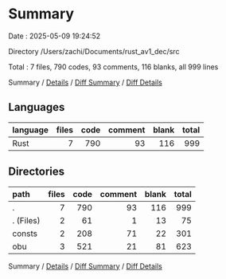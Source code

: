 # Summary

Date : 2025-05-09 19:24:52

Directory /Users/zachi/Documents/rust_av1_dec/src

Total : 7 files,  790 codes, 93 comments, 116 blanks, all 999 lines

Summary / [Details](details.md) / [Diff Summary](diff.md) / [Diff Details](diff-details.md)

## Languages
| language | files | code | comment | blank | total |
| :--- | ---: | ---: | ---: | ---: | ---: |
| Rust | 7 | 790 | 93 | 116 | 999 |

## Directories
| path | files | code | comment | blank | total |
| :--- | ---: | ---: | ---: | ---: | ---: |
| . | 7 | 790 | 93 | 116 | 999 |
| . (Files) | 2 | 61 | 1 | 13 | 75 |
| consts | 2 | 208 | 71 | 22 | 301 |
| obu | 3 | 521 | 21 | 81 | 623 |

Summary / [Details](details.md) / [Diff Summary](diff.md) / [Diff Details](diff-details.md)